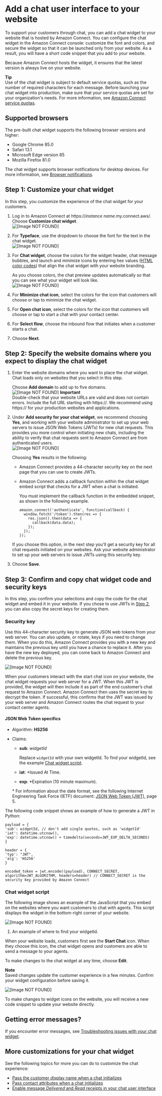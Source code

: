 # Add a chat user interface to your website<a name="add-chat-to-website"></a>

To support your customers through chat, you can add a chat widget to your website that is hosted by Amazon Connect\. You can configure the chat widget in the Amazon Connect console: customize the font and colors, and secure the widget so that it can be launched only from your website\. As a result, you will have a short code snippet that you add to your website\. 

Because Amazon Connect hosts the widget, it ensures that the latest version is always live on your website\. 

**Tip**  
Use of the chat widget is subject to default service quotas, such as the number of required characters for each message\. Before launching your chat widget into production, make sure that your service quotas are set for your organization's needs\. For more information, see [Amazon Connect service quotas](amazon-connect-service-limits.md)\. 

## Supported browsers<a name="chat-widget-supported-browsers"></a>

The pre\-built chat widget supports the following browser versions and higher: 
+ Google Chrome 85\.0
+ Safari 13\.1
+ Microsoft Edge version 85
+ Mozilla Firefox 81\.0

The chat widget supports browser notifications for desktop devices\. For more information, see [Browser notifications](browser-notifications-chat.md)\.

## Step 1: Customize your chat widget<a name="customize-chat-widget"></a>

In this step, you customize the experience of the chat widget for your customers\.

1. Log in to Amazon Connect at https://*instance name*\.my\.connect\.aws/\. Choose **Customize chat widget**\.  
![\[Image NOT FOUND\]](http://docs.aws.amazon.com/connect/latest/adminguide/images/chatwidget-customize-chat-window-button.png)

1. For **Typeface**, use the dropdown to choose the font for the text in the chat widget\.  
![\[Image NOT FOUND\]](http://docs.aws.amazon.com/connect/latest/adminguide/images/chatwidget-choose-font.png)

1. For **Chat widget**, choose the colors for the widget header, chat message bubbles, and launch and minimize icons by entering hex values \([HTML color codes](https://htmlcolorcodes.com/)\) that align the chat widget with your website branding\. 

   As you choose colors, the chat preview updates automatically so that you can see what your widget will look like\.  
![\[Image NOT FOUND\]](http://docs.aws.amazon.com/connect/latest/adminguide/images/chatwidget-choose-colors.png)

1. For **Minimize chat icon**, select the colors for the icon that customers will choose or tap to minimize the chat widget\. 

1. For **Open chat icon**, select the colors for the icon that customers will choose or tap to start a chat with your contact center\. 

1. For **Select flow**, choose the inbound flow that initiates when a customer starts a chat\.

1. Choose **Next**\.

## Step 2: Specify the website domains where you expect to display the chat widget<a name="chat-widget-domains"></a>

1. Enter the website domains where you want to place the chat widget\. Chat loads only on websites that you select in this step\. 

   Choose **Add domain** to add up to five domains\.  
![\[Image NOT FOUND\]](http://docs.aws.amazon.com/connect/latest/adminguide/images/chatwidget-add-domain.png)
**Important**  
Double\-check that your website URLs are valid and does not contain errors\. Include the full URL starting with https://\.
We recommend using https:// for your production websites and applications\.

1. Under **Add security for your chat widget**, we recommend choosing **Yes**, and working with your website administrator to set up your web servers to issue JSON Web Tokens \(JWTs\) for new chat requests\. This provides you more control when initiating new chats, including the ability to verify that chat requests sent to Amazon Connect are from authenticated users\.  
![\[Image NOT FOUND\]](http://docs.aws.amazon.com/connect/latest/adminguide/images/chatwidget-choose-security.png)

   Choosing **Yes** results in the following:
   + Amazon Connect provides a 44\-character security key on the next page that you can use to create JWTs\.
   + Amazon Connect adds a callback function within the chat widget embed script that checks for a JWT when a chat is initiated\.

     You must implement the callback function in the embedded snippet, as shown in the following example\.

     ```
     amazon_connect('authenticate', function(callback) {
       window.fetch('/token').then(res => {
         res.json().then(data => {
           callback(data.data);
         });
       });
     });
     ```

   If you choose this option, in the next step you'll get a security key for all chat requests initiated on your websites\. Ask your website administrator to set up your web servers to issue JWTs using this security key\. 

1. Choose **Save**\.

## Step 3: Confirm and copy chat widget code and security keys<a name="confirm-and-copy-chat-widget-script"></a>

In this step, you confirm your selections and copy the code for the chat widget and embed it in your website\. If you chose to use JWTs in [Step 2](#chat-widget-domains), you can also copy the secret keys for creating them\. 

### Security key<a name="chat-widget-security-key"></a>

Use this 44\-character security key to generate JSON web tokens from your web server\. You can also update, or rotate, keys if you need to change them\. When you do this, Amazon Connect provides you with a new key and maintains the previous key until you have a chance to replace it\. After you have the new key deployed, you can come back to Amazon Connect and delete the previous key\.

![\[Image NOT FOUND\]](http://docs.aws.amazon.com/connect/latest/adminguide/images/chatwidget-security-key.png)

When your customers interact with the start chat icon on your website, the chat widget requests your web server for a JWT\. When this JWT is provided, the widget will then include it as part of the end customer’s chat request to Amazon Connect\. Amazon Connect then uses the secret key to decrypt the token\. If successful, this confirms that the JWT was issued by your web server and Amazon Connect routes the chat request to your contact center agents\.

#### JSON Web Token specifics<a name="jwt"></a>
+ Algorithm: **HS256**
+ Claims: 
  + **sub**: *widgetId*

    Replace `widgetId` with your own widgetId\. To find your widgetId, see the example [Chat widget script](#chat-widget-script)\.
  + **iat**: \*Issued At Time\.
  + **exp**: \*Expiration \(10 minute maximum\)\.

  \* For information about the date format, see the following Internet Engineering Task Force \(IETF\) document: [JSON Web Token \(JWT\)](https://tools.ietf.org/html/rfc7519), page 5\. 

The following code snippet shows an example of how to generate a JWT in Python:

```
payload = {
'sub': widgetId, // don't add single quotes, such as 'widgetId'
'iat': datetime.utcnow(),
'exp': datetime.utcnow() + timedelta(seconds=JWT_EXP_DELTA_SECONDS)
}

header = {
'typ': "JWT",
'alg': 'HS256'
}

encoded_token = jwt.encode((payload), CONNECT_SECRET, algorithm=JWT_ALGORITHM, headers=header) // CONNECT_SECRET is the security key provided by Amazon Connect
```

### Chat widget script<a name="chat-widget-script"></a>

The following image shows an example of the JavaScript that you embed on the websites where you want customers to chat with agents\. This script displays the widget in the bottom\-right corner of your website\. 

![\[Image NOT FOUND\]](http://docs.aws.amazon.com/connect/latest/adminguide/images/chatwidget-code.png)

1. An example of where to find your widgetId\.

When your website loads, customers first see the **Start Chat** icon\. When they choose this icon, the chat widget opens and customers are able to send a message to your agents\.

To make changes to the chat widget at any time, choose **Edit**\.

**Note**  
Saved changes update the customer experience in a few minutes\. Confirm your widget configuration before saving it\. 

![\[Image NOT FOUND\]](http://docs.aws.amazon.com/connect/latest/adminguide/images/chatwidget-edit.png)

To make changes to widget icons on the website, you will receive a new code snippet to update your website directly\.

## Getting error messages?<a name="chat-widget-more-customizations"></a>

If you encounter error messages, see [Troubleshooting issues with your chat widget](troubleshoot-chatwidget.md)\.

## More customizations for your chat widget<a name="chat-widget-more-customizations"></a>

See the following topics for more you can do to customize the chat experience:
+ [Pass the customer display name when a chat initializes](pass-display-name-chat.md)
+ [Pass contact attributes when a chat initializes](pass-contact-attributes-chat.md)
+ [Enable message *Delivered* and *Read* receipts in your chat user interface](message-receipts.md)